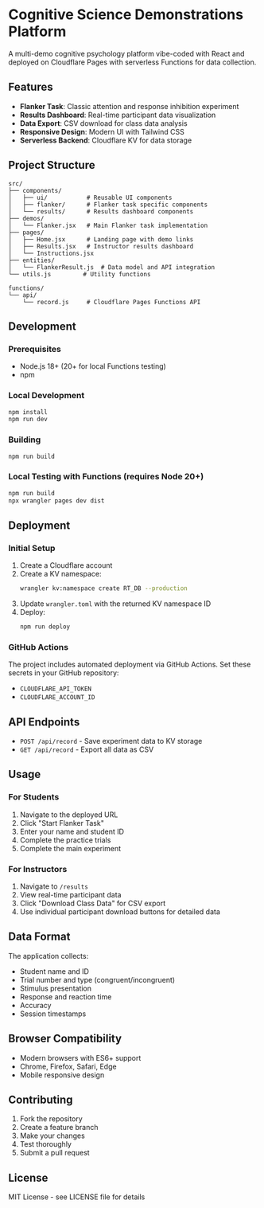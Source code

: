 # Cognitive Science Demonstrations Platform

A multi-demo cognitive psychology platform vibe-coded with React and deployed on Cloudflare Pages with serverless Functions for data collection.

## Features

- **Flanker Task**: Classic attention and response inhibition experiment
- **Results Dashboard**: Real-time participant data visualization
- **Data Export**: CSV download for class data analysis
- **Responsive Design**: Modern UI with Tailwind CSS
- **Serverless Backend**: Cloudflare KV for data storage

## Project Structure

```
src/
├── components/
│   ├── ui/           # Reusable UI components
│   ├── flanker/      # Flanker task specific components
│   └── results/      # Results dashboard components
├── demos/
│   └── Flanker.jsx   # Main Flanker task implementation
├── pages/
│   ├── Home.jsx      # Landing page with demo links
│   ├── Results.jsx   # Instructor results dashboard
│   └── Instructions.jsx
├── entities/
│   └── FlankerResult.js  # Data model and API integration
└── utils.js         # Utility functions

functions/
└── api/
    └── record.js     # Cloudflare Pages Functions API
```

## Development

### Prerequisites
- Node.js 18+ (20+ for local Functions testing)
- npm

### Local Development
```bash
npm install
npm run dev
```

### Building
```bash
npm run build
```

### Local Testing with Functions (requires Node 20+)
```bash
npm run build
npx wrangler pages dev dist
```

## Deployment

### Initial Setup
1. Create a Cloudflare account
2. Create a KV namespace:
   ```bash
   wrangler kv:namespace create RT_DB --production
   ```
3. Update `wrangler.toml` with the returned KV namespace ID
4. Deploy:
   ```bash
   npm run deploy
   ```

### GitHub Actions
The project includes automated deployment via GitHub Actions. Set these secrets in your GitHub repository:
- `CLOUDFLARE_API_TOKEN`
- `CLOUDFLARE_ACCOUNT_ID`

## API Endpoints

- `POST /api/record` - Save experiment data to KV storage
- `GET /api/record` - Export all data as CSV

## Usage

### For Students
1. Navigate to the deployed URL
2. Click "Start Flanker Task"
3. Enter your name and student ID
4. Complete the practice trials
5. Complete the main experiment

### For Instructors
1. Navigate to `/results` 
2. View real-time participant data
3. Click "Download Class Data" for CSV export
4. Use individual participant download buttons for detailed data

## Data Format

The application collects:
- Student name and ID
- Trial number and type (congruent/incongruent)
- Stimulus presentation
- Response and reaction time
- Accuracy
- Session timestamps

## Browser Compatibility

- Modern browsers with ES6+ support
- Chrome, Firefox, Safari, Edge
- Mobile responsive design

## Contributing

1. Fork the repository
2. Create a feature branch
3. Make your changes
4. Test thoroughly
5. Submit a pull request

## License

MIT License - see LICENSE file for details
